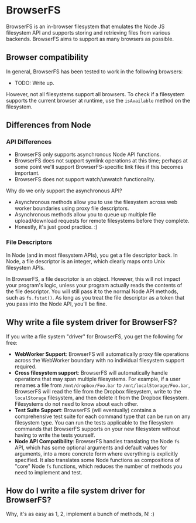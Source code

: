 BrowserFS
=========

BrowserFS is an in-browser filesystem that emulates the Node JS filesystem API and supports storing and retrieving files from various backends. BrowserFS aims to support as many browsers as possible.

Browser compatibility
---------------------
In general, BrowserFS has been tested to work in the following browsers:
* TODO: Write up.

However, not all filesystems support all browsers. To check if a filesystem supports the current browser at runtime, use the `isAvailable` method on the filesystem.

Differences from Node
---------------------
### API Differences
* BrowserFS only supports asynchronous Node API functions.
* BrowserFS does not support symlink operations at this time; perhaps at some point we'll support BrowserFS-specific link files if this becomes important.
* BrowserFS does not support watch/unwatch functionality.

Why do we only support the asynchronous API?
* Asynchronous methods allow you to use the filesystem across web worker boundaries using proxy file descriptors.
* Asynchronous methods allow you to queue up multiple file upload/download requests for remote filesystems before they complete.
* Honestly, it's just good practice. :)

### File Descriptors
In Node (and in most filesystem APIs), you get a file descriptor back. In Node, a file descriptor is an integer, which clearly maps onto Unix filesystem APIs.

In BrowserFS, a file descriptor is an object. However, this will not impact your program's logic, unless your program actually reads the contents of the file descriptor. You will still pass it to the normal Node API methods, such as `fs.fstat()`. As long as you treat the file descriptor as a token that you pass into the Node API, you'll be fine.

Why write a file system driver for BrowserFS?
-----------------------------------------------
If you write a file system "driver" for BrowserFS, you get the following for free:
* **WebWorker Support**: BrowserFS will automatically proxy file operations across the WebWorker boundary with no individual filesystem support required.
* **Cross filesystem support**: BrowserFS will automatically handle operations that may span multiple filesystems. For example, if a user renames a file from `/mnt/dropbox/Foo.bar` to `/mnt/localStorage/Foo.bar`, BrowserFS will read the file from the Dropbox filesystem, write to the `localStorage` filesystem, and then delete it from the Dropbox filesystem. Filesystems do not need to know about each other.
* **Test Suite Support**: BrowserFS (will eventually) contains a comprehensive test suite for each command type that can be run on any filesystem type. You can run the tests applicable to the filesystem commands that BrowserFS supports on your new filesystem without having to write the tests yourself.
* **Node API Compatibility**: BrowserFS handles translating the Node `fs` API, which has some optional arguments and default values for arguments, into a more concrete form where everything is explicitly specified. It also translates some Node functions as compositions of "core" Node `fs` functions, which reduces the number of methods you need to implement and test.

How do I write a file system driver for BrowserFS?
--------------------------------------------------
Why, it's as easy as 1, 2, implement a bunch of methods, N! :)
